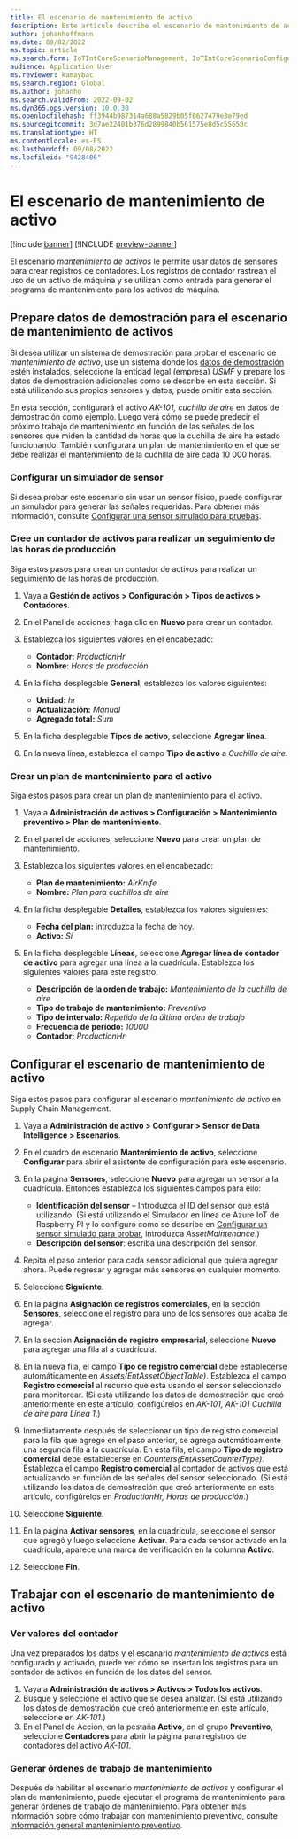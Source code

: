 ```yaml
---
title: El escenario de mantenimiento de activo
description: Este artículo describe el escenario de mantenimiento de activos, que le permite usar datos de sensores para crear registros de contador que rastrean el uso de un activo de máquina.
author: johanhoffmann
ms.date: 09/02/2022
ms.topic: article
ms.search.form: IoTIntCoreScenarioManagement, IoTIntCoreScenarioConfigurationWizardV2, EntAssetCounter
audience: Application User
ms.reviewer: kamaybac
ms.search.region: Global
ms.author: johanho
ms.search.validFrom: 2022-09-02
ms.dyn365.ops.version: 10.0.30
ms.openlocfilehash: ff3944b987314a688a5829b05f8627479e3e79ed
ms.sourcegitcommit: 3d7ae22401b376d2899840b561575e8d5c55658c
ms.translationtype: HT
ms.contentlocale: es-ES
ms.lasthandoff: 09/08/2022
ms.locfileid: "9428406"
---
```

# <a name="the-asset-maintenance-scenario"></a>El escenario de mantenimiento de activo

[!include [banner](../includes/banner.md)]
[!INCLUDE [preview-banner](../includes/preview-banner.md)]

El escenario *mantenimiento de activos* le permite usar datos de sensores para crear registros de contadores. Los registros de contador rastrean el uso de un activo de máquina y se utilizan como entrada para generar el programa de mantenimiento para los activos de máquina.

## <a name="prepare-demo-data-for-the-asset-maintenance-scenario"></a>Prepare datos de demostración para el escenario de mantenimiento de activos

Si desea utilizar un sistema de demostración para probar el escenario de *mantenimiento de activo*, use un sistema donde los [datos de demostración](../../fin-ops-core/fin-ops/get-started/demo-data.md) estén instalados, seleccione la entidad legal (empresa) *USMF* y prepare los datos de demostración adicionales como se describe en esta sección. Si está utilizando sus propios sensores y datos, puede omitir esta sección.

En esta sección, configurará el activo *AK-101, cuchillo de aire* en datos de demostración como ejemplo. Luego verá cómo se puede predecir el próximo trabajo de mantenimiento en función de las señales de los sensores que miden la cantidad de horas que la cuchilla de aire ha estado funcionando. También configurará un plan de mantenimiento en el que se debe realizar el mantenimiento de la cuchilla de aire cada 10 000 horas.

### <a name="set-up-a-sensor-simulator"></a>Configurar un simulador de sensor

Si desea probar este escenario sin usar un sensor físico, puede configurar un simulador para generar las señales requeridas. Para obtener más información, consulte [Configurar una sensor simulado para pruebas](sdi-set-up-simulated-sensor.md).

### <a name="create-an-asset-counter-to-track-production-hours"></a>Cree un contador de activos para realizar un seguimiento de las horas de producción

Siga estos pasos para crear un contador de activos para realizar un seguimiento de las horas de producción.

1. Vaya a **Gestión de activos \> Configuración \> Tipos de activos \> Contadores**.
1. En el Panel de acciones, haga clic en **Nuevo** para crear un contador.
1. Establezca los siguientes valores en el encabezado:

    - **Contador:** *ProductionHr*
    - **Nombre**: *Horas de producción*

1. En la ficha desplegable **General**, establezca los valores siguientes:

    - **Unidad:** *hr*
    - **Actualización:** *Manual*
    - **Agregado total:** *Sum*

1. En la ficha desplegable **Tipos de activo**, seleccione **Agregar línea**.
1. En la nueva línea, establezca el campo **Tipo de activo** a *Cuchillo de aire*.

### <a name="create-a-maintenance-plan-for-the-asset"></a>Crear un plan de mantenimiento para el activo

Siga estos pasos para crear un plan de mantenimiento para el activo.

1. Vaya a **Administración de activos \> Configuración \> Mantenimiento preventivo \> Plan de mantenimiento**.
1. En el panel de acciones, seleccione **Nuevo** para crear un plan de mantenimiento.
1. Establezca los siguientes valores en el encabezado:

    - **Plan de mantenimiento:** *AirKnife*
    - **Nombre:** *Plan para cuchillos de aire*

1. En la ficha desplegable **Detalles**, establezca los valores siguientes:

    - **Fecha del plan:** introduzca la fecha de hoy.
    - **Activo:** *Sí*

1. En la ficha desplegable **Líneas**, seleccione **Agregar línea de contador de activo** para agregar una línea a la cuadrícula. Establezca los siguientes valores para este registro:

    - **Descripción de la orden de trabajo:** *Mantenimiento de la cuchilla de aire*
    - **Tipo de trabajo de mantenimiento:** *Preventivo*
    - **Tipo de intervalo:** *Repetido de la última orden de trabajo*
    - **Frecuencia de período:** *10000*
    - **Contador:** *ProductionHr*

## <a name="set-up-the-asset-maintenance-scenario"></a>Configurar el escenario de mantenimiento de activo

Siga estos pasos para configurar el escenario *mantenimiento de activo* en Supply Chain Management.

1. Vaya a **Administración de activo \> Configurar \> Sensor de Data Intelligence \> Escenarios**.
1. En el cuadro de escenario **Mantenimiento de activo**, seleccione **Configurar** para abrir el asistente de configuración para este escenario.
1. En la página **Sensores**, seleccione **Nuevo** para agregar un sensor a la cuadrícula. Entonces establezca los siguientes campos para ello:

    - **Identificación del sensor** – Introduzca el ID del sensor que está utilizando. (Si está utilizando el Simulador en línea de Azure IoT de Raspberry PI y lo configuró como se describe en [Configurar un sensor simulado para probar](sdi-set-up-simulated-sensor.md), introduzca *AssetMaintenance*.)
    - **Descripción del sensor**: escriba una descripción del sensor.

1. Repita el paso anterior para cada sensor adicional que quiera agregar ahora. Puede regresar y agregar más sensores en cualquier momento.
1. Seleccione **Siguiente**.
1. En la página **Asignación de registros comerciales**, en la sección **Sensores**, seleccione el registro para uno de los sensores que acaba de agregar.
1. En la sección **Asignación de registro empresarial**, seleccione **Nuevo** para agregar una fila al a cuadrícula.
1. En la nueva fila, el campo **Tipo de registro comercial** debe establecerse automáticamente en *Assets(EntAssetObjectTable)*. Establezca el campo **Registro comercial** al recurso que está usando el sensor seleccionado para monitorear. (Si está utilizando los datos de demostración que creó anteriormente en este artículo, configúrelos en *AK-101, AK-101 Cuchilla de aire para Línea 1*.)
1. Inmediatamente después de seleccionar un tipo de registro comercial para la fila que agregó en el paso anterior, se agrega automáticamente una segunda fila a la cuadrícula. En esta fila, el campo **Tipo de registro comercial** debe establecerse en *Counters(EntAssetCounterType)*. Establezca el campo **Registro comercial** al contador de activos que está actualizando en función de las señales del sensor seleccionado. (Si está utilizando los datos de demostración que creó anteriormente en este artículo, configúrelos en *ProductionHr, Horas de producción*.)
1. Seleccione **Siguiente**.
1. En la página **Activar sensores**, en la cuadrícula, seleccione el sensor que agregó y luego seleccione **Activar**. Para cada sensor activado en la cuadrícula, aparece una marca de verificación en la columna **Activo**.
1. Seleccione **Fin**.

## <a name="work-with-the-asset-maintenance-scenario"></a>Trabajar con el escenario de mantenimiento de activo

### <a name="view-counter-values"></a>Ver valores del contador

Una vez preparados los datos y el escanario *mantenimiento de activos* está configurado y activado, puede ver cómo se insertan los registros para un contador de activos en función de los datos del sensor.

1. Vaya a **Administración de activos \> Activos \> Todos los activos**.
1. Busque y seleccione el activo que se desea analizar. (Si está utilizando los datos de demostración que creó anteriormente en este artículo, seleccione en *AK-101*.)
1. En el Panel de Acción, en la pestaña **Activo**, en el grupo **Preventivo**, seleccione **Contadores** para abrir la página para registros de contadores del activo *AK-101*.

### <a name="generate-maintenance-work-orders"></a>Generar órdenes de trabajo de mantenimiento

Después de habilitar el escenario *mantenimiento de activos* y configurar el plan de mantenimiento, puede ejecutar el programa de mantenimiento para generar órdenes de trabajo de mantenimiento. Para obtener más información sobre cómo trabajar con mantenimiento preventivo, consulte [Información general mantenimiento preventivo](../asset-management/preventive-and-reactive-maintenance/preventive-maintenance-overview.md).
